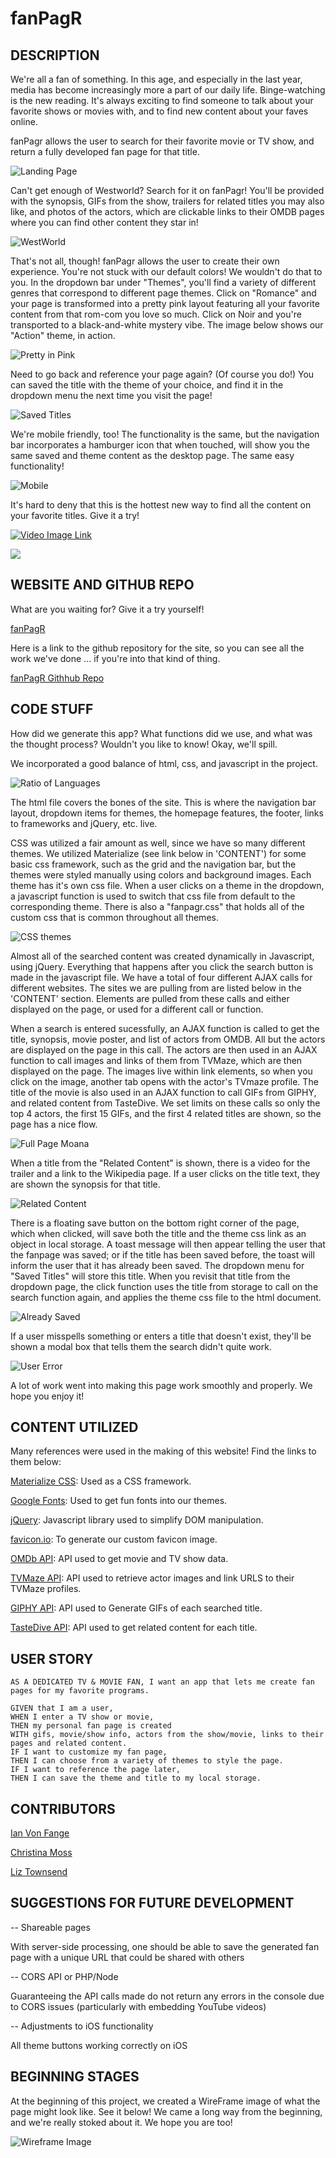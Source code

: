 # fanPagR

## DESCRIPTION

We're all a fan of something. In this age, and especially in the last year, media has become increasingly more a part of our daily life. Binge-watching is the new reading. It's always exciting to find someone to talk about your favorite shows or movies with, and to find new content about your faves online. 

fanPagr allows the user to search for their favorite movie or TV show, and return a fully developed fan page for that title. 

![Landing Page](assets/screenshots/landing-page-desktop1.png)

Can't get enough of Westworld? Search for it on fanPagr! You'll be provided with the synopsis, GIFs from the show, trailers for related titles you may also like, and photos of the actors, which are clickable links to their OMDB pages where you can find other content they star in!

![WestWorld](assets/screenshots/westworld.png)

That's not all, though! fanPagr allows the user to create their own experience. You're not stuck with our default colors! We wouldn't do that to you. In the dropdown bar under "Themes", you'll find a variety of different genres that correspond to different page themes. Click on "Romance" and your page is transformed into a pretty pink layout featuring all your favorite content from that rom-com you love so much. Click on Noir and you're transported to a black-and-white mystery vibe. The image below shows our "Action" theme, in action.

![Pretty in Pink](assets/screenshots/desktop-fanpage-saved1.png)

Need to go back and reference your page again? (Of course you do!) You can saved the title with the theme of your choice, and find it in the dropdown menu the next time you visit the page!

![Saved Titles](assets/screenshots/saved-dropdown.png)

We're mobile friendly, too! The functionality is the same, but the navigation bar incorporates a hamburger icon that when touched, will show you the same saved and theme content as the desktop page. The same easy functionality!

![Mobile](assets/screenshots/landing-page-mobile-1.jpeg)

It's hard to deny that this is the hottest new way to find all the content on your favorite titles. Give it a try!

[![Video Image Link](assets/screenshots/video-link-image.png)](https://drive.google.com/file/d/1D5QlpQw00Nbb_byOF_6wYVYCz0M-zVIe/preview)

[<img src="assets/screenshots/video-link-image.png">](https://drive.google.com/file/d/1D5QlpQw00Nbb_byOF_6wYVYCz0M-zVIe/preview)

## WEBSITE AND GITHUB REPO

What are you waiting for? Give it a try yourself!

[fanPagR](https://cmoss703.github.io/fanPagR/)

Here is a link to the github repository for the site, so you can see all the work we've done ... if you're into that kind of thing.

[fanPagR Githhub Repo](https://github.com/cmoss703/fanPagR)

## CODE STUFF

How did we generate this app? What functions did we use, and what was the thought process? Wouldn't you like to know! Okay, we'll spill.

We incorporated a good balance of html, css, and javascript in the project.

![Ratio of Languages](assets/screenshots/languages-ratio.png)

The html file covers the bones of the site. This is where the navigation bar layout, dropdown items for themes, the homepage features, the footer, links to frameworks and jQuery, etc. live. 

CSS was utilized a fair amount as well, since we have so many different themes. We utilized Materialize (see link below in 'CONTENT') for some basic css framework, such as the grid and the navigation bar, but the themes were styled manually using colors and background images. Each theme has it's own css file. When a user clicks on a theme in the dropdown, a javascript function is used to switch that css file from default to the corresponding theme. There is also a "fanpagr.css" that holds all of the custom css that is common throughout all themes.

![CSS themes](assets/screenshots/css-themes.png)

Almost all of the searched content was created dynamically in Javascript, using jQuery. Everything that happens after you click the search button is made in the javascript file. We have a total of four different AJAX calls for different websites. The sites we are pulling from are listed below in the 'CONTENT' section. Elements are pulled from these calls and either displayed on the page, or used for a different call or function. 

When a search is entered sucessfully, an AJAX function is called to get the title, synopsis, movie poster, and list of actors from OMDB. All but the actors are displayed on the page in this call. The actors are then used in an AJAX function to call images and links of them from TVMaze, which are then displayed on the page. The images live within link elements, so when you click on the image, another tab opens with the actor's TVmaze profile. The title of the movie is also used in an AJAX function to call GIFs from GIPHY, and related content from TasteDive. We set limits on these calls so only the top 4 actors, the first 15 GIFs, and the first 4 related titles are shown, so the page has a nice flow. 

![Full Page Moana](assets/screenshots/full-page-moana.png)

When a title from the "Related Content" is shown, there is a video for the trailer and a link to the Wikipedia page. If a user clicks on the title text, they are shown the synopsis for that title.

![Related Content](assets/screenshots/related-text.png)

There is a floating save button on the bottom right corner of the page, which when clicked, will save both the title and the theme css link as an object in local storage. A toast message will then appear telling the user that the fanpage was saved; or if the title has been saved before, the toast will inform the user that it has already been saved. The dropdown menu for "Saved Titles" will store this title. When you revisit that title from the dropdown page, the click function uses the title from storage to call on the search function again, and applies the theme css file to the html document.

![Already Saved](assets/screenshots/already-saved.png)

If a user misspells something or enters a title that doesn't exist, they'll be shown a modal box that tells them the search didn't quite work.

![User Error](assets/screenshots/bad-user-input.png)

A lot of work went into making this page work smoothly and properly. We hope you enjoy it!

## CONTENT UTILIZED

Many references were used in the making of this website! Find the links to them below:

[Materialize CSS](https://materializecss.com/): Used as a CSS framework. 

[Google Fonts](https://fonts.google.com/): Used to get fun fonts into our themes.

[jQuery](https://api.jquery.com/): Javascript library used to simplify DOM manipulation.

[favicon.io](https://favicon.io/): To generate our custom favicon image.

[OMDb API](http://www.omdbapi.com/): API used to get movie and TV show data.

[TVMaze API](https://www.tvmaze.com/api): API used to retrieve actor images and link URLS to their TVMaze profiles.

[GIPHY API](https://developers.giphy.com/): API used to Generate GIFs of each searched title.

[TasteDive API](https://tastedive.com/read/api): API used to get related content for each title.

## USER STORY

```
AS A DEDICATED TV & MOVIE FAN, I want an app that lets me create fan pages for my favorite programs.

GIVEN that I am a user,
WHEN I enter a TV show or movie,
THEN my personal fan page is created
WITH gifs, movie/show info, actors from the show/movie, links to their pages and related content.
IF I want to customize my fan page,
THEN I can choose from a variety of themes to style the page.
IF I want to reference the page later,
THEN I can save the theme and title to my local storage.

```

## CONTRIBUTORS

<p><a href="https://github.com/eliaswolfgang">Ian Von Fange</a></p>
<p><a href="https://github.com/cmoss703">Christina Moss</a></p>
<p><a href="https://github.com/liztownd">Liz Townsend</a></p>


## SUGGESTIONS FOR FUTURE DEVELOPMENT

-- Shareable pages

With server-side processing, one should be able to save the generated fan page with a unique URL that could be shared with others

-- CORS API or PHP/Node 

Guaranteeing the API calls made do not return any errors in the console due to CORS issues (particularly with embedding YouTube videos)

-- Adjustments to iOS functionality 

All theme buttons working correctly on iOS


## BEGINNING STAGES

At the beginning of this project, we created a WireFrame image of what the page might look like. See it below! We came a long way from the beginning, and we're really stoked about it. We hope you are too!

![Wireframe Image](images/wireframe.png)
